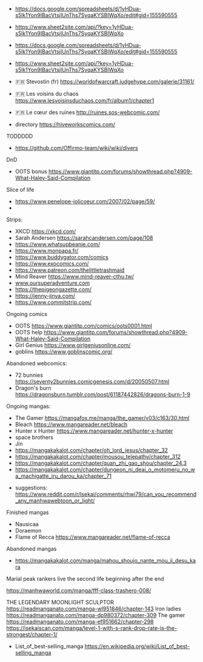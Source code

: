 
- https://docs.google.com/spreadsheets/d/1yHDua-s5lk1Yon9IBacVtsjIUnThs7SyqaKYSBlWqXo/edit#gid=155590555
- https://www.sheet2site.com/api/?key=1yHDua-s5lk1Yon9IBacVtsjIUnThs7SyqaKYSBlWqXo

- https://docs.google.com/spreadsheets/d/1yHDua-s5lk1Yon9IBacVtsjIUnThs7SyqaKYSBlWqXo/edit#gid=155590555
- https://www.sheet2site.com/api/?key=1yHDua-s5lk1Yon9IBacVtsjIUnThs7SyqaKYSBlWqXo

- 🇫🇷 Stevostin (fr) https://worldofwarcraft.judgehype.com/galerie/31161/
- 🇫🇷 Les voisins du chaos https://www.lesvoisinsduchaos.com/fr/album1/chapter1
- 🇫🇷 Le cœur des ruines http://ruines.sos-webcomic.com/
- directory https://hiveworkscomics.com/

TODDDDD
- https://github.com/Offirmo-team/wiki/wiki/divers


DnD
- OOTS bonus https://www.giantitp.com/forums/showthread.php?4909-What-Haley-Said-Compilation

Slice of life
* https://www.penelope-jolicoeur.com/2007/02/page/59/
*

Strips:
- XKCD https://xkcd.com/
- Sarah Andersen https://sarahcandersen.com/page/108
- https://www.whatsupbeanie.com/
- https://www.monpapa.fr/
- https://www.buddygator.com/comics
- https://www.exocomics.com/
- https://www.patreon.com/thelittletrashmaid
- Mind Reaver https://www.mind-reaver-cthu.tw/
- www.oursuperadventure.com
- https://thepigeongazette.com/
- https://jenny-jinya.com/
- https://www.commitstrip.com/

Ongoing comics
- OOTS https://www.giantitp.com/comics/oots0001.html
- OOTS help https://www.giantitp.com/forums/showthread.php?4909-What-Haley-Said-Compilation
- Girl Genius https://www.girlgeniusonline.com/
- goblins https://www.goblinscomic.org/


Abandoned webcomics:
- 72 bunnies https://seventy2bunnies.comicgenesis.com/d/20050507.html
- Dragon's burn https://dragonsburn.tumblr.com/post/61187442826/dragons-burn-1-9


Ongoing mangas:
- The Gamer https://mangafox.me/manga/the_gamer/v03/c163/30.html
- Bleach https://www.mangareader.net/bleach
- Hunter x Hunter https://www.mangareader.net/hunter-x-hunter
- space brothers
- Jin
- https://mangakakalot.com/chapter/oh_lord_jesus/chapter_32
- https://mangakakalot.com/chapter/mousou_telepathy/chapter_312
- https://mangakakalot.com/chapter/quan_zhi_gao_shou/chapter_24.3
- https://mangakakalot.com/chapter/dungeon_ni_deai_o_motomeru_no_wa_machigatte_iru_darou_ka/chapter_71

* suggestions: https://www.reddit.com/r/Isekai/comments/rhwi79/can_you_recommend_any_manhwawebtoon_or_light/


Finished mangas
- Nausicaa
- Doraemon
- Flame of Recca https://www.mangareader.net/flame-of-recca


Abandoned mangas
- https://mangakakalot.com/manga/mahou_shoujo_nante_mou_ii_desu_kara


Marial peak
rankers
live the second life
beginning after the end

https://manhwaworld.com/manga/fff-class-trashero-008/

THE LEGENDARY MOONLIGHT SCULPTOR https://readmanganato.com/manga-wl951846/chapter-143
Iron ladies https://readmanganato.com/manga-dp980372/chapter-309
The gamer https://readmanganato.com/manga-ef951662/chapter-298
https://isekaiscan.com/manga/level-1-with-s-rank-drop-rate-is-the-strongest/chapter-1/
- List_of_best-selling_manga https://en.wikipedia.org/wiki/List_of_best-selling_manga

